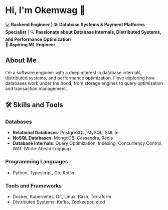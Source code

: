 # Hi, I'm Okemwag 👋

💻 **Backend Engineer** | 🛠️ **Database Systems & Payment Platforms Specialist** | 🔍 **Passionate about Database Internals, Distributed Systems, and Performance Optimization**  
🤖 **Aspiring ML Engineer**

## About Me

I'm a software engineer with a deep interest in database internals, distributed systems, and performance optimization. I love exploring how databases work under the hood, from storage engines to query optimization and transaction management.

## 🛠️ Skills and Tools

### Databases
- **Relational Databases**: PostgreSQL, MySQL, SQLite
- **NoSQL Databases**: MongoDB, Cassandra, Redis
- **Database Internals**: Query Optimization, Indexing, Concurrency Control, WAL (Write-Ahead Logging)

### Programming Languages
- Python, Typescript, Go, Kotlin

### Tools and Frameworks
- Docker, Kubernetes, Git, Linux, Bash, Terraform
- Distributed Systems: Kafka, Zookeeper, etcd


  
